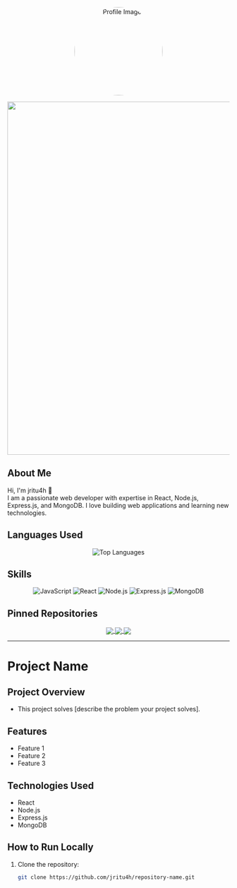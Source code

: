 <p align="center">
  <img src="https://avatars.githubusercontent.com/u/155256172?v=4" alt="Profile Image" width="200" style="border-radius: 50%;" />
</p>
<p align="center">
  <img src="https://thumbs.dreamstime.com/b/frontend-development-web-banner-concept-website-interface-frontend-development-web-banner-concept-website-interface-design-159250288.jpg" width="800" />
</p>

<!-- Text Section / About Me / Overview -->
## About Me
Hi, I'm jritu4h 👋  
I am a passionate web developer with expertise in React, Node.js, Express.js, and MongoDB. I love building web applications and learning new technologies.

<!-- Language Used -->
## Languages Used
<p align="center">
  <img src="https://github-readme-stats.vercel.app/api/top-langs/?username=jritu4h&layout=compact&theme=radical" alt="Top Languages" />
</p>

<!-- Familiar Tech / Skills -->
## Skills
<p align="center">
  <img src="https://img.shields.io/badge/JavaScript-F7DF1E?style=for-the-badge&logo=javascript&logoColor=black" alt="JavaScript" />
  <img src="https://img.shields.io/badge/React-20232A?style=for-the-badge&logo=react&logoColor=61DAFB" alt="React" />
  <img src="https://img.shields.io/badge/Node.js-339933?style=for-the-badge&logo=nodedotjs&logoColor=white" alt="Node.js" />
  <img src="https://img.shields.io/badge/Express.js-000000?style=for-the-badge&logo=express&logoColor=white" alt="Express.js" />
  <img src="https://img.shields.io/badge/MongoDB-47A248?style=for-the-badge&logo=mongodb&logoColor=white" alt="MongoDB" />
</p>

<!-- Pinned Repositories -->
## Pinned Repositories
<p align="center">
  <a href="https://github.com/jritu4h/Peak-And-Valley-Travel">
     <img align="center" src="https://github-readme-stats.vercel.app/api/pin/?username=anuraghazra&repo=github-readme-stats&theme=buefy" />
  </a>
  <a href="https://github.com/jritu4h/b9a11-server-side">
       <img align="center" src="https://github-readme-stats.vercel.app/api/pin/?username=anuraghazra&repo=github-readme-stats&theme=buefy" />
  </a>
  <a href="https://github.com/jritu4h/repo-3">
       <img align="center" src="https://github-readme-stats.vercel.app/api/pin/?username=anuraghazra&repo=github-readme-stats&theme=buefy" />
  </a>
</p>

---

<!-- Example Readme.md for a Project -->
# Project Name

## Project Overview
- This project solves [describe the problem your project solves].

## Features
- Feature 1
- Feature 2
- Feature 3

## Technologies Used
- React
- Node.js
- Express.js
- MongoDB

## How to Run Locally
1. Clone the repository:
   ```bash
   git clone https://github.com/jritu4h/repository-name.git

